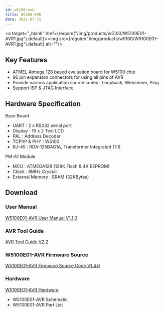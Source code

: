```yaml
---
id: w5100-evb
title: W5100-EVB
date: 2021-07-15
---
```


<a target="_blank" href={require("/img/products/w5100/W5100E01-AVR1.jpg").default}><img src={require("/img/products/w5100/W5100E01-AVR1.jpg").default} alt=""/></a>

## Key Features

- ATMEL Atmega 128 based evaluation board for W5100 chip
- 96 pin expansion connectors for using all pins of AVR
- Provide various application source codes : Loopback, Webserver, Ping
- Support ISP & JTAG Interface

## Hardware Specification

Base Board

- UART : 2 x RS232 serial port
- Display : 16 x 2 Text LCD
- PAL : Address Decoder
- TCP/IP & PHY : W5100
- RJ-45 : RDA-125BAG1A, Transformer Integrated (1:1)

PM-A1 Module

- MCU : ATMEGA128 (128K Flash & 4K EEPROM)
- Clock : 8MHz Crystal
- External Memory : SRAM (32KBytes)

## Download

### User Manual

<a href="/img/products/w5100/W5100E01-AVR_UM_v110e.pdf" target="_blank">W5100E01-AVR User Manual V1.1.0</a>

### AVR Tool Guide

<a href="/img/products/w5100/AVR_Tool_Guide_V2.2_Eng_.pdf" target="_blank">AVR Tool Guide V2.2</a>

### W5100E01-AVR Firmware Source

<a href="/img/products/w5100/W5100E01-AVR_v146.zip" target="_blank">W5100E01-AVR Firmware Source Code V1.4.6</a>

### Hardware

<a href="/img/products/w5100/w5100e01-avr-hw.zip" target="_blank">W5100E01-AVR Hardware</a>

- W5100E01-AVR Schematic
- W5100E01-AVR Part List